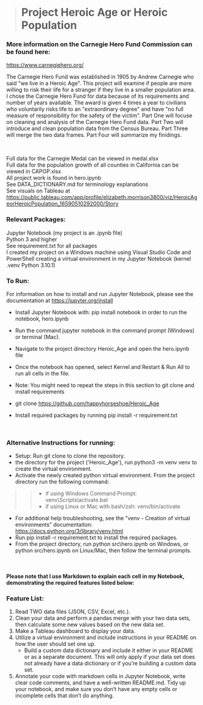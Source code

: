 > # **Project Heroic Age or Heroic Population**

### More information on the Carnegie Hero Fund Commission can be found here:
https://www.carnegiehero.org/

The Carnegie Hero Fund was established in 1905 by Andrew Carnegie who said "we live in a Heroic Age". This project will examine if people are more willing to risk their life for a stranger if they live in a smaller population area. I chose the Carnegie Hero Fund for data because of its requirements and number of years available. The award is given 4 times a year to civilians who voluntarily risks life to an "extraordinary degree" and have "no full measure of responsibility for the safety of the victim". Part One will focuse on cleaning and analysis of the Carnegie Hero Fund data. Part Two will introduce and clean population data from the Census Bureau. Part Three will merge the two data frames. Part Four will summarize my finidings.

>> 
<br> 

Full data for the Carnegie Medal can be viewed in medal.xlsx<br>
Full data for the population growth of all counties in California can be viewed in CAPOP.xlsx<br>
All project work is found in hero.ipynb<br>
See DATA_DICTIONARY.md for terminology explanations<br>
See visuals on Tableau at https://public.tableau.com/app/profile/elizabeth.morrison3800/viz/HeroicAgeorHeroicPopulation_16590510292000/Story <br>
>>
### Relevant Packages:
Jupyter Notebook (my project is an .ipynb file) <br>
Python 3 and higher <br>
See requirement.txt for all packages<br>
I created my project on a Windows machine using Visual Studio Code and PowerShell creating a virtual environment in my Jupyter Notebook (kernel .venv Python 3.10.1)

### To Run:
For information on how to install and run Jupyter Notebook, please see the documentation at https://jupyter.org/install

- Install Jupyter Notebook with: pip install notebook in order to run the notebook, hero.ipynb
- Run the command jupyter notebook in the command prompt (Windows) or terminal (Mac).
- Navigate to the project directory Heroic_Age and open the hero.ipynb file

- Once the notebook has opened, select Kernel and Restart & Run All to run all cells in the file.

- Note: You might need to repeat the steps in this section to git clone and install requirements

- git clone https://github.com/happyhorseshoe/Heroic_Age

- Install required packages by running pip install -r requirement.txt
<br>

### Alternative Instructions for running:

- Setup: Run git clone <your repo url.git> to clone the repository.
-  the directory for the project ('Heroic_Age'), run python3 -m venv venv to create the virtual environment.
- Activate the newly created python virtual environment. From the project directory run the following command:
>> - if using Windows Command Prompt: venv\Scripts\activate.bat
>> - if using Linux or Mac with bash/zsh: venv/bin/activate
- For additional help troubleshooting, see the "venv - Creation of virtual environments" documentaiton: https://docs.python.org/3/library/venv.html
- Run pip install -r requirement.txt to install the required packages.
- From the project directory, run python src\hero.ipynb on Windows, or python src/hero.ipynb on Linux/Mac, then follow the terminal prompts.

<br>

#### Please note that I use Markdown to explain each cell in my Notebook, demonstrating the required features listed below:


### Feature List:
1. Read TWO data files (JSON, CSV, Excel, etc.). 
2. Clean your data and perform a pandas merge with your two data sets, then calculate some new values based on the new data set.  
3. Make a Tableau dashboard to display your data.
4. Utilize a virtual environment and include instructions in your README on how the user should set one up.
    - Build a custom data dictionary and include it either in your README or as a separate document. This will only apply if your data set does not already have a data dictionary or if you’re building a custom data set.
5. Annotate your code with markdown cells in Jupyter Notebook, write clear code comments, and have a well-written README.md. Tidy up your notebook, and make sure you don’t have any empty cells or incomplete cells that don’t do anything. 




